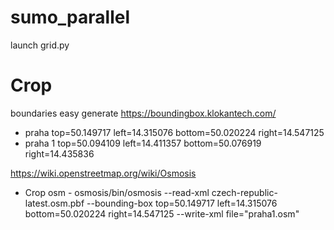 # sumo_parallel

launch grid.py


# Crop 
boundaries easy generate		https://boundingbox.klokantech.com/
- praha 		top=50.149717 left=14.315076 bottom=50.020224 right=14.547125
- praha 1 	top=50.094109 left=14.411357 bottom=50.076919 right=14.435836


https://wiki.openstreetmap.org/wiki/Osmosis
- Crop osm - osmosis/bin/osmosis --read-xml czech-republic-latest.osm.pbf --bounding-box top=50.149717 left=14.315076  bottom=50.020224 right=14.547125 --write-xml file="praha1.osm"



